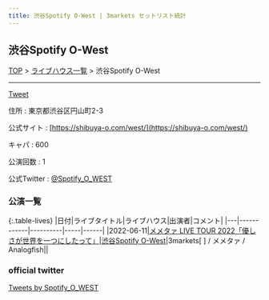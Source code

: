```yaml
---
title: 渋谷Spotify O-West | 3markets セットリスト統計
---
```

## 渋谷Spotify O-West

[TOP](/setlist/) > [ライブハウス一覧](livehouses.html) > 渋谷Spotify O-West

___

<a href="https://twitter.com/share?ref_src=twsrc%5Etfw" data-text="3markets[ ]セットリスト > 渋谷Spotify O-West" class="twitter-share-button" data-via="3markets" data-hashtags="3markets" data-related="3markets" data-show-count="false">Tweet</a>

住所
:    東京都渋谷区円山町2-3

公式サイト
:    [https://shibuya-o.com/west/](https://shibuya-o.com/west/)

キャパ
:    600

公演回数
: 1


公式Twitter
: <a href="https://twitter.com/Spotify_O_WEST">@Spotify_O_WEST</a>


### 公演一覧

{:.table-lives}
|日付|ライブタイトル|ライブハウス|出演者|コメント|
|---|------------|----------|-----|------|
|<span class="nowrap">2022-06-11</span>|[メメタァ LIVE TOUR 2022「優しさが世界を一つにしたって」](live018.html)|[渋谷Spotify O-West](livehouse009.html)|3markets[ ] / メメタァ / Analogfish||




### official twitter

<a class="twitter-timeline" href="https://twitter.com/Spotify_O_WEST?ref_src=twsrc%5Etfw">Tweets by Spotify_O_WEST</a> <script async src="https://platform.twitter.com/widgets.js" charset="utf-8"></script>


<script async src="https://platform.twitter.com/widgets.js" charset="utf-8"></script>